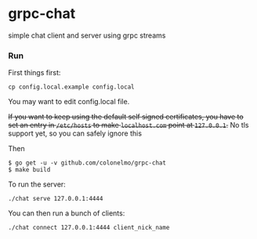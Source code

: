 # grpc-chat

simple chat client and server using grpc streams

### Run
First things first:
```
cp config.local.example config.local
```
You may want to edit config.local file.

~~If you want to keep using the default self signed certificates, you have to set an entry in ```/etc/hosts``` to make ```localhost.com``` point at ```127.0.0.1```.~~ No tls support yet, so you can safely ignore this

Then

```
$ go get -u -v github.com/colonelmo/grpc-chat
$ make build
```
To run the server:
```
./chat serve 127.0.0.1:4444
```

You can then run a bunch of clients:
```
./chat connect 127.0.0.1:4444 client_nick_name
```
